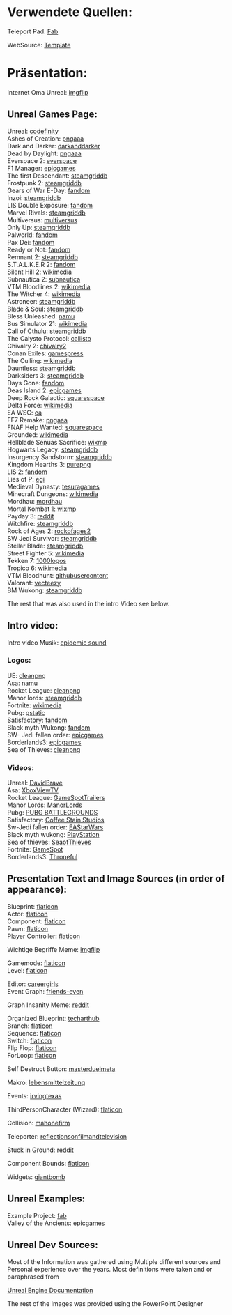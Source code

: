 # Verwendete Quellen:

Teleport Pad: [Fab](https://www.fab.com/listings/75443a06-d1d1-4943-b83c-3206a4f12815)

WebSource: [Template](https://html5up.net/)

# Präsentation:

Internet Oma Unreal: [imgflip](https://imgflip.com/i/9abmw1)

## Unreal Games Page:

Unreal: [codefinity](https://blog-cdn.codefinity.com/images/e4de8d0f-f084-4c2e-92ed-79741aa78b34_logo.jpg.jpg )   
Ashes of Creation: [pngaaa](https://www.pngaaa.com/detail/167824)  
Dark and Darker:  [darkanddarker](https://front.darkanddarker.com/dnd_name.webp)  
Dead by Daylight:  [pngaaa](https://www.pngaaa.com/detail/176378)  
Everspace 2:  [everspace](https://www.everspace.game/app/themes/everspace/dist/images/logos/logo_everspace2_finish_960_5b548299.png)  
F1 Manager:  [epicgames](https://cdn1.epicgames.com/spt-assets/57015e643399448f8139291daa15bfc2/f1-manager-2024-logo-jyvkj.png?resize=1&w=480&h=270&quality=medium)  
The first Descendant:  [steamgriddb](https://cdn2.steamgriddb.com/logo_thumb/ae60be15b68418afab23aad1744c1095.png)  
Frostpunk 2:  [steamgriddb](https://cdn2.steamgriddb.com/logo/c5003aac2795d218db6ee83e5dbb28ec.png)  
Gears of War E-Day: [fandom](https://static.wikia.nocookie.net/logopedia/images/9/9b/Gears_of_War_E_Day.png/revision/latest/scale-to-width-down/300?cb=20240610005135)  
Inzoi:  [steamgriddb](https://cdn2.steamgriddb.com/logo/3061670aefbfd73821fd807676de7fb0.png)  
LIS Double Exposure: [fandom](https://static.wikia.nocookie.net/life-is-strange/images/5/5a/LIS_DoubleExposure_JP_logo.png/revision/latest/scale-to-width-down/665?cb=20240610113600)  
Marvel Rivals: [steamgriddb](https://cdn2.steamgriddb.com/logo_thumb/3de65c5037a3b39147bf1ce0aaf08554.png)  
Multiversus: [multiversus](https://cdn.multiversus.com/media/en/downloads/MultiVersus_Logo_Red.png)  
Only Up: [steamgriddb](https://cdn2.steamgriddb.com/logo_thumb/9c59beff6f01c3dd3843a0eef575a8fd.png)  
Palworld: [fandom](https://static.wikia.nocookie.net/logopedia/images/8/8c/Palworld.png/revision/latest/scale-to-width-down/1200?cb=20240123013815)  
Pax Dei: [fandom](https://static.wikia.nocookie.net/paxdei/images/5/53/Paxdei-logo-silver.png/revision/latest/scale-to-width-down/732?cb=20240507195536)  
Ready or Not: [fandom](https://static.wikia.nocookie.net/ready-or-not/images/d/d9/RoN_Logo.png/revision/latest/scale-to-width-down/616?cb=20240508134243)  
Remnant 2: [steamgriddb](https://cdn2.steamgriddb.com/logo/8f28c2f6833443003cb762138b1248a7.png)  
S.T.A.L.K.E.R 2: [fandom](https://static.wikia.nocookie.net/logopedia/images/b/be/S.T.A.L.K.E.R._2.png/revision/latest?cb=20241120155912)  
Silent Hill 2: [wikimedia](https://upload.wikimedia.org/wikipedia/commons/0/00/Silent_hill_2_Remake_logo.png)  
Subnautica 2: [subnautica](https://subnautica.com/_next/image?url=https%3A%2F%2Fwstatic-prod-boc.krafton.com%2Fcommon%2Fdefault%2F20241022%2Fp6eQb2XZ%2Flogo_sn2_pc.png&w=3840&q=75)  
VTM Bloodlines 2: [wikimedia](https://upload.wikimedia.org/wikipedia/fr/archive/3/37/20190611144948%21Vampire_The_Masquerade_-_Bloodlines_2_Logo.png)  
The Witcher 4: [wikimedia](https://upload.wikimedia.org/wikipedia/tr/thumb/a/a9/The_witcher_4_logo.webp/640px-The_witcher_4_logo.webp.png)  
Astroneer: [steamgriddb](https://cdn2.steamgriddb.com/logo_thumb/c78cd617a338ab0259f78527a163c6ac.png)  
Blade & Soul: [steamgriddb](https://cdn2.steamgriddb.com/logo/f1e2b2c9255d552500a833ac828cd635.png)  
Bless Unleashed: [namu](https://i.namu.wiki/i/OcxpPnOlNyrupR0lF8d9m05qwWqcUk2jwCP2CgTpzQdtmbHo0IZp2RzR51arrdYUZTHXXioJUO0jSaL7Ln9Xqw.webp)  
Bus Simulator 21: [wikimedia](https://upload.wikimedia.org/wikipedia/commons/thumb/4/40/Bus-Simulator-21-Logo.png/1200px-Bus-Simulator-21-Logo.png)  
Call of Cthulu: [steamgriddb](https://cdn2.steamgriddb.com/logo/28699001e957dddc4221a528f36b32ad.png)  
The Calysto Protocol: [callisto](https://support.callisto.sds.com/hc/theming_assets/01HZKWXE7RHRNM5QADHKV1A875)  
Chivalry 2: [chivalry2](https://chivalry2.com/wp-content/uploads/2019/06/Chivalry-2-Full-Brand-Colour_sm.png)  
Conan Exiles: [gamespress](https://imgeucdn.gamespress.com/cdn/files/Funcom/2020/10/14130155-c8aeb3be-c16b-49ca-9525-ea0eb0eddb10/Conan_Exiles_logo.png?w=340&mode=max&otf=y&quality=90&format=png&bgcolor=transparent&ex=2025-02-01+03%3A00%3A00&sky=d47d36c8a9ef3a4b3a9269b7f21ed2fd46e5a8f727bfde4dd4fe99d692311e07)  
The Culling: [wikimedia](https://upload.wikimedia.org/wikipedia/en/c/c2/The_Culling_logo.png)  
Dauntless: [steamgriddb](https://cdn2.steamgriddb.com/logo/8c10d9c992f1064fcc476017e7de7a3c.png)  
Darksiders 3: [steamgriddb](https://cdn2.steamgriddb.com/logo/77557109d117fbb70757f8f00d6ed5e4.png)  
Days Gone: [fandom](https://static.wikia.nocookie.net/nohud/images/1/12/Days-Gone-Logo_Gamer-Guide-1.png/revision/latest/scale-to-width-down/800?cb=20210612042249)  
Deas Island 2: [epicgames](https://cdn2.unrealengine.com/egs-deadisland2-deepsilverdambusterstudios-ic1-400x196-9cbd3690d951.png?resize=1&w=480&h=270&quality=medium)  
Deep Rock Galactic: [squarespace](https://images.squarespace-cdn.com/content/v1/5925832e03596efb6d4b502a/1495718909732-9C9U8YZAE0RF0FA2QVX6/DRG_Logo_2048.png?format=1500w)  
Delta Force: [wikimedia](https://upload.wikimedia.org/wikipedia/commons/thumb/3/34/Delta_Force.png/640px-Delta_Force.png)  
EA WSC: [ea](https://media.contentapi.ea.com/content/dam/ea/ea-sports-wrc/common/wrc-24/eas-wrc24-logo.png)  
FF7 Remake: [pngaaa](https://www.pngaaa.com/detail/1149)  
FNAF Help Wanted: [squarespace](https://images.squarespace-cdn.com/content/v1/57b8c48ae6f2e1dd67ea94b5/1583981522558-QFHV7YXTB9IK5DGYJR0O/FNARHW_Logo_dropshadow.png)  
Grounded: [wikimedia](https://upload.wikimedia.org/wikipedia/commons/9/9b/Grounded_logo.png)  
Hellblade Senuas Sacrifice: [wixmp](https://images-wixmp-ed30a86b8c4ca887773594c2.wixmp.com/f/11e62ffb-3ee1-4d8c-b2b0-fa9fba112532/ddx1112-cac7239b-42d0-4cf4-8f3d-5d2f5d039112.png/v1/fill/w_1192,h_670/hellblade_senua_s_sacrifice_logo_png_by_playbox36_ddx1112-pre.png?token=eyJ0eXAiOiJKV1QiLCJhbGciOiJIUzI1NiJ9.eyJzdWIiOiJ1cm46YXBwOjdlMGQxODg5ODIyNjQzNzNhNWYwZDQxNWVhMGQyNmUwIiwiaXNzIjoidXJuOmFwcDo3ZTBkMTg4OTgyMjY0MzczYTVmMGQ0MTVlYTBkMjZlMCIsIm9iaiI6W1t7ImhlaWdodCI6Ijw9NDMyMCIsInBhdGgiOiJcL2ZcLzExZTYyZmZiLTNlZTEtNGQ4Yy1iMmIwLWZhOWZiYTExMjUzMlwvZGR4MTExMi1jYWM3MjM5Yi00MmQwLTRjZjQtOGYzZC01ZDJmNWQwMzkxMTIucG5nIiwid2lkdGgiOiI8PTc2ODAifV1dLCJhdWQiOlsidXJuOnNlcnZpY2U6aW1hZ2Uub3BlcmF0aW9ucyJdfQ.6cRVKQJ8kmhCXiV4PQGpqJI5e7x-V0_ZG_06olrlIe8)  
Hogwarts Legacy: [steamgriddb](https://cdn2.steamgriddb.com/logo/fa8ff199b5c9dbc96a7eda40a88b6f85.png)  
Insurgency Sandstorm: [steamgriddb](https://cdn2.steamgriddb.com/logo_thumb/5a395799cd7622723e07eac81b6536b9.png)  
Kingdom Hearths 3: [purepng](https://purepng.com/public/uploads/large/purepng.com-kingdom-hearts-3-logokingdom-heartsgamefantasythreesquare-enixdisney-21528619495uvx4u.png)  
LIS 2: [fandom](https://static.wikia.nocookie.net/logopedia/images/9/95/Lifeisstrange2.png/revision/latest?cb=20220406231329)  
Lies of P: [egi](https://i0.wp.com/egi.com.sg/wp-content/uploads/2023/08/unnamed-6.png?fit=640%2C420&ssl=1)  
Medieval Dynasty: [tesuragames](https://en.tesuragames.com/wp-content/uploads/sites/5/2022/09/Medieval-Dynasty-Logo.png)  
Minecraft Dungeons: [wikimedia](https://upload.wikimedia.org/wikipedia/fr/thumb/e/ee/Minecraft_Dungeons_Logo.png/1200px-Minecraft_Dungeons_Logo.png)  
Mordhau: [mordhau](https://mordhau.com/static/img/mordhau_md.848d932a40e8.png)  
Mortal Kombat 1: [wixmp](https://images-wixmp-ed30a86b8c4ca887773594c2.wixmp.com/f/1d36d2cf-42e6-4629-a20a-a69ebb66bf05/dg8jmln-5f735c2d-2f12-419e-a8e6-6b95a45a0945.png/v1/fill/w_1280,h_995/mortal_kombat_1_logo_transparent_by_suleymanlikenan_dg8jmln-fullview.png?token=eyJ0eXAiOiJKV1QiLCJhbGciOiJIUzI1NiJ9.eyJzdWIiOiJ1cm46YXBwOjdlMGQxODg5ODIyNjQzNzNhNWYwZDQxNWVhMGQyNmUwIiwiaXNzIjoidXJuOmFwcDo3ZTBkMTg4OTgyMjY0MzczYTVmMGQ0MTVlYTBkMjZlMCIsIm9iaiI6W1t7ImhlaWdodCI6Ijw9OTk1IiwicGF0aCI6IlwvZlwvMWQzNmQyY2YtNDJlNi00NjI5LWEyMGEtYTY5ZWJiNjZiZjA1XC9kZzhqbWxuLTVmNzM1YzJkLTJmMTItNDE5ZS1hOGU2LTZiOTVhNDVhMDk0NS5wbmciLCJ3aWR0aCI6Ijw9MTI4MCJ9XV0sImF1ZCI6WyJ1cm46c2VydmljZTppbWFnZS5vcGVyYXRpb25zIl19.lVAIm3iRPxFbGwns5wDpNrxvFEOViWEOVU9_lNKpTpQ)  
Payday 3: [reddit](https://www.reddit.com/media?url=https%3A%2F%2Fpreview.redd.it%2F8ick65bxlkk51.png%3Fauto%3Dwebp%26s%3D25554da1a3459952b5703d0d096926f38ab81205)  
Witchfire: [steamgriddb](https://cdn2.steamgriddb.com/logo_thumb/5194f9f08a297e89c8fa1f4327d8319f.png)  
Rock of Ages 2: [rockofages2](https://www.rockofages2.com/images/home/home_logo.png)  
SW Jedi Survivor: [steamgriddb](https://cdn2.steamgriddb.com/logo/4af2d9a50d3865593b973ff9a38c6d39.png)  
Stellar Blade: [steamgriddb](https://cdn2.steamgriddb.com/logo/3805c5bd633d8ce9f4587b6e94402753.png)  
Street Fighter 5: [wikimedia](https://upload.wikimedia.org/wikipedia/it/e/e6/Logo_Street_Fighter_V.png)  
Tekken 7: [1000logos](https://1000logos.net/wp-content/uploads/2021/09/Tekken-Logo.png)  
Tropico 6: [wikimedia](https://upload.wikimedia.org/wikipedia/commons/6/64/Tropico6-Logo-Original_617x617.png)  
VTM Bloodhunt: [githubusercontent](https://camo.githubusercontent.com/911eb3ff42de8db9080cb7d2022679ffed6cb2301f6413b332176f299dc96a90/68747470733a2f2f696d6167652e6170692e706c617973746174696f6e2e636f6d2f76756c63616e2f61702f726e642f3230323230332f313531332f7a706b5a714a71536142536746465471586a457751614d4a2e706e67)  
Valorant: [vecteezy](https://static.vecteezy.com/system/resources/thumbnails/022/636/377/small/valorant-logo-valorant-icon-transparent-free-png.png)  
BM Wukong: [steamgriddb](https://cdn2.steamgriddb.com/logo_thumb/2cb20cf1015104c145ddd098f482005e.png)  

The rest that was also used in the intro Video see below.  

## Intro video:
Intro video Musik: [epidemic sound](https://www.epidemicsound.com/track/VC3Uwfqt17/)  
### Logos:  
UE: [cleanpng](https://www.cleanpng.com/png-unreal-tournament-unreal-engine-4-game-engine-2419998/download-png.html)  
Asa: [namu](https://i.namu.wiki/i/4olJ8eF9TPWgg9an75aX0xE3LgwGKHO-CwCOBu9JXxcrLmzmcPsn7wW0nSwxFkNXMrt38u0OWu-zJ0KaMlDUjQ.webp)  
Rocket League: [cleanpng](https://www.cleanpng.com/png-rocket-league-championship-series-logo-psyonix-vid-6407948/download-png.html)  
Manor lords: [steamgriddb](https://cdn2.steamgriddb.com/logo/7ddfdc796b49a4c12da5e0651d2f9b94.png)  
Fortnite: [wikimedia](https://upload.wikimedia.org/wikipedia/commons/thumb/0/0e/FortniteLogo.svg/2560px-FortniteLogo.svg.png)  
Pubg: [gstatic](https://encrypted-tbn0.gstatic.com/images?q=tbn:ANd9GcQn5ESfamUMMmYv6lN4xdutjWz2xUYd-PA1NA&s)  
Satisfactory: [fandom](https://static.wikia.nocookie.net/satisfactory_gamepedia_en/images/8/8a/Satisfactory_logo.png/revision/latest?cb=20240915214006)  
Black myth Wukong: [fandom](https://static.wikia.nocookie.net/logopedia/images/6/69/Black_Myth_Wukong_%28International%29.png/revision/latest?cb=20240609132636)  
SW- Jedi fallen order: [epicgames](https://cdn2.unrealengine.com/Diesel%2Funtitled-page%2FJFO_Logo_Primary_RGB_White-640x414-5248f10f1b172048e9529bb91d44d62949df4661.png?resize=1&w=480&h=270&quality=medium)  
Borderlands3: [epicgames](https://cdn2.unrealengine.com/Diesel%2Fproduct%2Fcatnip%2FEGS_2K_OAK_IC1_Logo_Transparent_400x800-800x400-847db268641618b804c2dc3e64f0055387fd10e5.png?resize=1&w=480&h=270&quality=medium)  
Sea of Thieves: [cleanpng](https://banner2.cleanpng.com/20180602/gzg/avotcmzlo.webp)  


### Videos:

Unreal: [DavidBrave](https://www.youtube.com/watch?v=QFH9MG8Mnik&ab_channel=DavidBrave)  
Asa: [XboxViewTV](https://www.youtube.com/watch?v=BF8RQ-U-fP0&ab_channel=XboxViewTV)  
Rocket League: [GameSpotTrailers](https://www.youtube.com/watch?v=KE07hpCDllU&ab_channel=GameSpotTrailers)  
Manor Lords: [ManorLords](https://www.youtube.com/watch?v=edB0J0bS-4s&ab_channel=ManorLords)  
Pubg: [PUBG BATTLEGROUNDS](https://www.youtube.com/watch?v=_LTiEXMc5J0&ab_channel=PUBG%3ABATTLEGROUNDS)  
Satisfactory: [Coffee Stain Studios](https://www.youtube.com/watch?v=Jt4XOPiPJHs)  
Sw-Jedi fallen order: [EAStarWars](https://www.youtube.com/watch?v=8939aURV9Dc&ab_channel=EAStarWars)  
Black myth wukong: [PlayStation](https://www.youtube.com/watch?v=VUlzltBX3Ac&ab_channel=PlayStation)  
Sea of thieves: [SeaofThieves](https://www.youtube.com/watch?v=r5JIBaasuE8&ab_channel=SeaofThieves)  
Fortnite: [GameSpot](https://www.youtube.com/watch?v=Daf1uUXE3-M&ab_channel=GameSpot)  
Borderlands3: [Throneful](https://www.youtube.com/watch?v=l8W1RVPj75w&ab_channel=Throneful)  

## Presentation Text and Image Sources (in order of appearance):

Blueprint: [flaticon](https://www.flaticon.com/free-icon/blueprint_7627943?term=blueprint&page=1&position=5&origin=search&related_id=7627943)  
Actor: [flaticon](https://www.flaticon.com/free-icon/casting_4514934?term=actor&page=1&position=1&origin=search&related_id=4514934)  
Component: [flaticon](https://www.flaticon.com/free-icon/abstract_7444340?term=component&page=1&position=4&origin=search&related_id=7444340)  
Pawn: [flaticon](https://www.flaticon.com/free-icon/pawn_864639?term=pawn&page=1&position=10&origin=search&related_id=864639)  
Player Controller: [flaticon](https://www.flaticon.com/free-icon/game-controller_8002123?term=controller&page=1&position=12&origin=search&related_id=8002123)  

Wichtige Begriffe Meme: [imgflip](https://i.imgflip.com/9armjo.jpg)  

Gamemode: [flaticon](https://www.flaticon.com/free-icon/book_3251356?term=rules&page=1&position=6&origin=search&related_id=3251356)  
Level: [flaticon](https://www.flaticon.com/free-icon/treasure-map_475489?term=map&page=1&position=35&origin=search&related_id=475489)  

Editor: [careergirls](https://www.careergirls.org/careers/film-video-editor/)  
Event Graph: [friends-even](https://www.friends-event.de/)  

Graph Insanity Meme: [reddit](https://www.reddit.com/r/unrealengine/comments/pf5w0a/why_blueprints_are_bringing_us_closer_to_the/)  

Organized Blueprint: [techarthub](https://techarthub.com/10-tips-for-blueprint-organization-in-unreal-engine/)  
Branch: [flaticon](https://www.flaticon.com/free-icon/twig_9213012?term=branch&page=1&position=31&origin=search&related_id=9213012)  
Sequence: [flaticon](https://www.flaticon.com/free-icon/process_3078984?term=sequence&page=1&position=4&origin=search&related_id=3078984)  
Switch: [flaticon](https://www.flaticon.com/free-icon/hub_9384086?term=branch&page=1&position=4&origin=search&related_id=9384086)  
Flip Flop: [flaticon](https://www.flaticon.com/free-icon/flip-flops_1926497?term=flip+flop&page=1&position=3&origin=search&related_id=1926497)  
ForLoop: [flaticon](https://www.flaticon.com/free-icon/refresh_2546743?term=loop&page=1&position=6&origin=search&related_id=2546743)  

Self Destruct Button: [masterduelmeta](https://www.masterduelmeta.com/cards/Self-Destruct%20Button)  

Makro: [lebensmittelzeitung](https://www.lebensmittelzeitung.net/storechecks/Makro-Pilsen-801)  

Events: [irvingtexas](https://www.irvingtexas.com/events/)  

ThirdPersonCharacter (Wizard): [flaticon](https://www.flaticon.com/free-icon/wizard_1680365?term=character&page=1&position=6&origin=search&related_id=1680365)  

Collision: [mahonefirm](https://mahonefirm.com/common-causes-of-a-collision/)  

Teleporter: [reflectionsonfilmandtelevision](https://reflectionsonfilmandtelevision.blogspot.com/2014/05/cult-tv-theme-watch-teleportation.html)  

Stuck in Ground: [reddit](https://www.reddit.com/r/robocoproguecity/comments/17nyjko/i_am_stuck_on_a_quest_the_ncp_is_in_the_ground/)  

Component Bounds: [flaticon](https://www.flaticon.com/free-icon/bounding-box_17615121?term=bounds&page=1&position=3&origin=search&related_id=17615121)  

Widgets: [giantbomb](https://www.giantbomb.com/forums/general-discussion-30/horrible-game-interfaces-1783666/)  


## Unreal Examples:

Example Project: [fab](https://www.fab.com/listings/4d251261-d98c-48e2-baee-8f4e47c67091)  
Valley of the Ancients: [epicgames](https://dev.epicgames.com/documentation/en-us/unreal-engine/valley-of-the-ancient-sample-game-for-unreal-engine)  

## Unreal Dev Sources: 

Most of the Information was gathered using Multiple different sources and Personal experience over the years. Most definitions were taken and or paraphrased from  

[Unreal Engine Documentation](https://dev.epicgames.com/documentation/en-us/unreal-engine)  



The rest of the Images was provided using the PowerPoint Designer  
